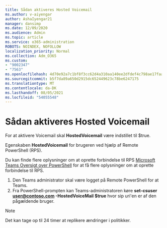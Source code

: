 ```yaml
---
title: Sådan aktiveres Hosted Voicemail
ms.author: v-aiyengar
author: AshaIyengar21
manager: dansimp
ms.date: 12/09/2020
ms.audience: Admin
ms.topic: article
ms.service: o365-administration
ROBOTS: NOINDEX, NOFOLLOW
localization_priority: Normal
ms.collection: Adm_O365
ms.custom:
- "9002347"
- "7563"
ms.openlocfilehash: 4d70e92a7c1bf8f3cc62d4a310aa140ee2dfdef4c798ae17faa961736d9db500
ms.sourcegitcommit: b5f7da89a650d2915dc652449623c78be6247175
ms.translationtype: MT
ms.contentlocale: da-DK
ms.lasthandoff: 08/05/2021
ms.locfileid: "54055548"
---
```

# <a name="how-to-enable-hosted-voicemail"></a>Sådan aktiveres Hosted Voicemail

For at aktivere Voicemail skal **HostedVoicemail** være indstillet til $true.

Egenskaben **HostedVoicemail** for brugeren ved hjælp af Remote PowerShell (RPS).

Du kan finde flere oplysninger om at oprette forbindelse til RPS [Microsoft Teams Oversigt over PowerShell](https://docs.microsoft.com/microsoftteams/teams-powershell-overview) for at få flere oplysninger om at oprette forbindelse til RPS.

1. Den Teams administrator skal være logget på Remote PowerShell for at Teams.
1. Fra PowerShell-prompten kan Teams-administratoren køre **set-csuser user@contoso.com -HostedVoiceMail $true** hvor sip uri'en er af den pågældende bruger.

> [!NOTE]
> Det kan tage op til 24 timer at replikere ændringer i politikker.